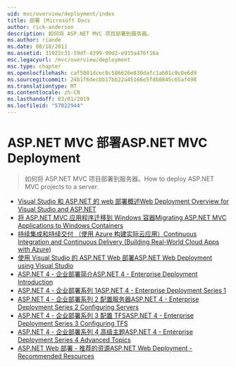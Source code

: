 ```yaml
---
uid: mvc/overview/deployment/index
title: 部署 |Microsoft Docs
author: rick-anderson
description: 如何将 ASP.NET MVC 项目部署到服务器。
ms.author: riande
ms.date: 08/18/2011
ms.assetid: 31922c31-59df-4399-99d2-e935a476f16a
msc.legacyurl: /mvc/overview/deployment
msc.type: chapter
ms.openlocfilehash: caf5801dcec8c586626e830dafc1ab01c9c0e6d9
ms.sourcegitcommit: 24b1f6decbb17bb22a45166e5fdb0845c65af498
ms.translationtype: MT
ms.contentlocale: zh-CN
ms.lasthandoff: 03/01/2019
ms.locfileid: "57022944"
---
```

# <a name="aspnet-mvc-deployment"></a><span data-ttu-id="1d267-103">ASP.NET MVC 部署</span><span class="sxs-lookup"><span data-stu-id="1d267-103">ASP.NET MVC Deployment</span></span>

> <span data-ttu-id="1d267-104">如何将 ASP.NET MVC 项目部署到服务器。</span><span class="sxs-lookup"><span data-stu-id="1d267-104">How to deploy ASP.NET MVC projects to a server.</span></span>

- [<span data-ttu-id="1d267-105">Visual Studio 和 ASP.NET 的 web 部署概述</span><span class="sxs-lookup"><span data-stu-id="1d267-105">Web Deployment Overview for Visual Studio and ASP.NET</span></span>](https://msdn.microsoft.com/library/dd394698)
- [<span data-ttu-id="1d267-106">将 ASP.NET MVC 应用程序迁移到 Windows 容器</span><span class="sxs-lookup"><span data-stu-id="1d267-106">Migrating ASP.NET MVC Applications to Windows Containers</span></span>](docker-aspnetmvc.md)
- [<span data-ttu-id="1d267-107">持续集成和持续交付 （使用 Azure 构建实际云应用）</span><span class="sxs-lookup"><span data-stu-id="1d267-107">Continuous Integration and Continuous Delivery (Building Real-World Cloud Apps with Azure)</span></span>](../../../aspnet/overview/developing-apps-with-windows-azure/building-real-world-cloud-apps-with-windows-azure/continuous-integration-and-continuous-delivery.md)
- [<span data-ttu-id="1d267-108">使用 Visual Studio 的 ASP.NET Web 部署</span><span class="sxs-lookup"><span data-stu-id="1d267-108">ASP.NET Web Deployment using Visual Studio</span></span>](../../../web-forms/overview/deployment/visual-studio-web-deployment/index.md)
- [<span data-ttu-id="1d267-109">ASP.NET 4 - 企业部署简介</span><span class="sxs-lookup"><span data-stu-id="1d267-109">ASP.NET 4 - Enterprise Deployment Introduction</span></span>](../../../web-forms/overview/deployment/deploying-web-applications-in-enterprise-scenarios/index.md)
- [<span data-ttu-id="1d267-110">ASP.NET 4 - 企业部署系列 1</span><span class="sxs-lookup"><span data-stu-id="1d267-110">ASP.NET 4 - Enterprise Deployment Series 1</span></span>](../../../web-forms/overview/deployment/web-deployment-in-the-enterprise/index.md)
- [<span data-ttu-id="1d267-111">ASP.NET 4 - 企业部署系列 2 配置服务器</span><span class="sxs-lookup"><span data-stu-id="1d267-111">ASP.NET 4 - Enterprise Deployment Series 2 Configuring Servers</span></span>](../../../web-forms/overview/deployment/configuring-server-environments-for-web-deployment/index.md)
- [<span data-ttu-id="1d267-112">ASP.NET 4 - 企业部署系列 3 配置 TFS</span><span class="sxs-lookup"><span data-stu-id="1d267-112">ASP.NET 4 - Enterprise Deployment Series 3 Configuring TFS</span></span>](../../../web-forms/overview/deployment/configuring-team-foundation-server-for-web-deployment/index.md)
- [<span data-ttu-id="1d267-113">ASP.NET 4 - 企业部署系列 4 高级主题</span><span class="sxs-lookup"><span data-stu-id="1d267-113">ASP.NET 4 - Enterprise Deployment Series 4 Advanced Topics</span></span>](../../../web-forms/overview/deployment/advanced-enterprise-web-deployment/index.md)
- [<span data-ttu-id="1d267-114">ASP.NET Web 部署 - 推荐的资源</span><span class="sxs-lookup"><span data-stu-id="1d267-114">ASP.NET Web Deployment - Recommended Resources</span></span>](../../../whitepapers/aspnet-web-deployment-content-map.md)
